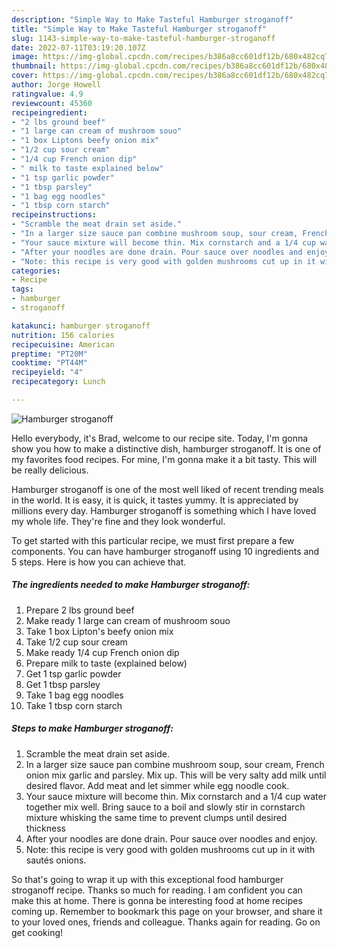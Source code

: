 ```yaml
---
description: "Simple Way to Make Tasteful Hamburger stroganoff"
title: "Simple Way to Make Tasteful Hamburger stroganoff"
slug: 1143-simple-way-to-make-tasteful-hamburger-stroganoff
date: 2022-07-11T03:19:20.107Z
image: https://img-global.cpcdn.com/recipes/b386a8cc601df12b/680x482cq70/hamburger-stroganoff-recipe-main-photo.jpg
thumbnail: https://img-global.cpcdn.com/recipes/b386a8cc601df12b/680x482cq70/hamburger-stroganoff-recipe-main-photo.jpg
cover: https://img-global.cpcdn.com/recipes/b386a8cc601df12b/680x482cq70/hamburger-stroganoff-recipe-main-photo.jpg
author: Jorge Howell
ratingvalue: 4.9
reviewcount: 45360
recipeingredient:
- "2 lbs ground beef"
- "1 large can cream of mushroom souo"
- "1 box Liptons beefy onion mix"
- "1/2 cup sour cream"
- "1/4 cup French onion dip"
- " milk to taste explained below"
- "1 tsp garlic powder"
- "1 tbsp parsley"
- "1 bag egg noodles"
- "1 tbsp corn starch"
recipeinstructions:
- "Scramble the meat drain set aside."
- "In a larger size sauce pan combine mushroom soup, sour cream, French onion mix garlic and parsley. Mix up. This will be very salty add milk until desired flavor. Add meat and let simmer while egg noodle cook."
- "Your sauce mixture will become thin. Mix cornstarch and a 1/4 cup water together mix well. Bring sauce to a boil and slowly stir in cornstarch mixture whisking the same time to prevent clumps until desired thickness"
- "After your noodles are done drain. Pour sauce over noodles and enjoy."
- "Note: this recipe is very good with golden mushrooms cut up in it with sautés onions."
categories:
- Recipe
tags:
- hamburger
- stroganoff

katakunci: hamburger stroganoff 
nutrition: 156 calories
recipecuisine: American
preptime: "PT20M"
cooktime: "PT44M"
recipeyield: "4"
recipecategory: Lunch

---
```



![Hamburger stroganoff](https://img-global.cpcdn.com/recipes/b386a8cc601df12b/680x482cq70/hamburger-stroganoff-recipe-main-photo.jpg)

Hello everybody, it's Brad, welcome to our recipe site. Today, I'm gonna show you how to make a distinctive dish, hamburger stroganoff. It is one of my favorites food recipes. For mine, I'm gonna make it a bit tasty. This will be really delicious.

Hamburger stroganoff is one of the most well liked of recent trending meals in the world. It is easy, it is quick, it tastes yummy. It is appreciated by millions every day. Hamburger stroganoff is something which I have loved my whole life. They're fine and they look wonderful.




To get started with this particular recipe, we must first prepare a few components. You can have hamburger stroganoff using 10 ingredients and 5 steps. Here is how you can achieve that.

<!--inarticleads1-->

##### The ingredients needed to make Hamburger stroganoff:

1. Prepare 2 lbs ground beef
1. Make ready 1 large can cream of mushroom souo
1. Take 1 box Lipton&#39;s beefy onion mix
1. Take 1/2 cup sour cream
1. Make ready 1/4 cup French onion dip
1. Prepare  milk to taste (explained below)
1. Get 1 tsp garlic powder
1. Get 1 tbsp parsley
1. Take 1 bag egg noodles
1. Take 1 tbsp corn starch




<!--inarticleads2-->

##### Steps to make Hamburger stroganoff:

1. Scramble the meat drain set aside.
1. In a larger size sauce pan combine mushroom soup, sour cream, French onion mix garlic and parsley. Mix up. This will be very salty add milk until desired flavor. Add meat and let simmer while egg noodle cook.
1. Your sauce mixture will become thin. Mix cornstarch and a 1/4 cup water together mix well. Bring sauce to a boil and slowly stir in cornstarch mixture whisking the same time to prevent clumps until desired thickness
1. After your noodles are done drain. Pour sauce over noodles and enjoy.
1. Note: this recipe is very good with golden mushrooms cut up in it with sautés onions.




So that's going to wrap it up with this exceptional food hamburger stroganoff recipe. Thanks so much for reading. I am confident you can make this at home. There is gonna be interesting food at home recipes coming up. Remember to bookmark this page on your browser, and share it to your loved ones, friends and colleague. Thanks again for reading. Go on get cooking!

